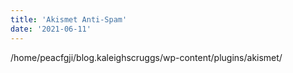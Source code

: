 ```yaml
---
title: 'Akismet Anti-Spam'
date: '2021-06-11'
---
```


/home/peacfgji/blog.kaleighscruggs/wp-content/plugins/akismet/
